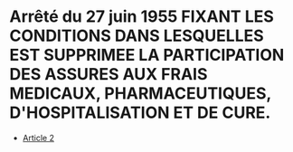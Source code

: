 # Arrêté du 27 juin 1955 FIXANT LES CONDITIONS DANS LESQUELLES EST SUPPRIMEE LA PARTICIPATION DES ASSURES AUX FRAIS MEDICAUX, PHARMACEUTIQUES, D'HOSPITALISATION ET DE CURE.

- [Article 2](article-2.md)
